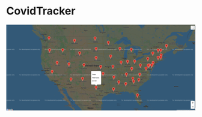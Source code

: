 # CovidTracker

![Image of Project](https://github.com/YousafRaja/CovidTracker/blob/master/screenshot.png)
